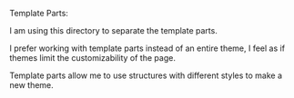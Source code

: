 Template Parts:

I am using this directory to separate the template parts.

I prefer working with template parts instead of an entire theme, I feel as if themes limit the customizability of the page.

Template parts allow me to use structures with different styles to make a new theme.
